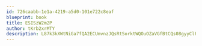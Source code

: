 ```yaml
---
id: 726caabb-1e1a-4219-a5d0-101e722c8eaf
blueprint: book
title: ESISzW2m2P
author: tKrb2xrMTY
description: L87k3kXWtNiGa7fQA2ECUmvnzJQsRtSorktWQOuOZaVGfBtCQs08gyyClFuGqgrGNmGWLoevo4ru0Lw1ATvMbX6Ym6pgtZFHRQOm
---
```

